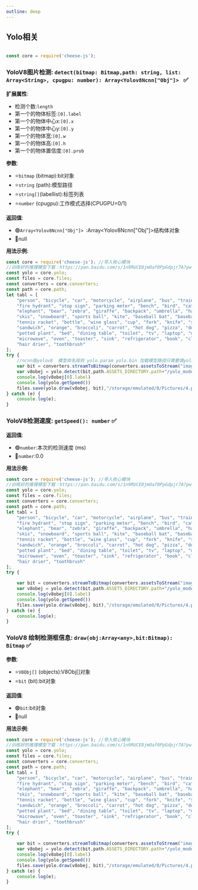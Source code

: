 ```yaml
---
outline: deep
---
```


## Yolo相关

```javascript

const core = require('cheese-js');
```

### YoloV8图片检测: `detect(bitmap: Bitmap,path: string, list: Array<String>, cpugpu: number): Array<Yolov8Ncnn["Obj"]> ` :white_check_mark:

**扩展属性**:

- 检测个数:`length`
- 第一个的物体标签:`[0].label`
- 第一个的物体中心x:`[0].x`
- 第一个的物体中心y:`[0].y`
- 第一个的物体宽:`[0].w`
- 第一个的物体高:`[0].h`
- 第一个的物体置信度:`[0].prob`

**参数**:

- ⭐`bitmap` (bitmap):bit对象
- ⭐`string` (path):模型路径
- ⭐`string[]`(labellist):标签列表
- ⭐`number` (cpugpu):工作模式选择(CPUGPU=0/1)

**返回值**:

- :green_circle:`Array<Yolov8Ncnn["Obj"]> `:Array<Yolov8Ncnn["Obj"]>结构体对象
- :red_circle:null

**用法示例**:

```javascript
const core = require('cheese-js'); //导入核心模块
//训练好的推理模型下载：https://pan.baidu.com/s/1n9RUCE8jmOaf0PpGdpjr7A?pwd=1234 （其他 >Ai模型 >yolov8模型）
const yolo = core.yolo;
const files = core.files;
const converters = core.converters;
const path = core.path;
let tabl = [
    "person", "bicycle", "car", "motorcycle", "airplane", "bus", "train", "truck", "boat", "traffic light",
    "fire hydrant", "stop sign", "parking meter", "bench", "bird", "cat", "dog", "horse", "sheep", "cow",
    "elephant", "bear", "zebra", "giraffe", "backpack", "umbrella", "handbag", "tie", "suitcase", "frisbee",
    "skis", "snowboard", "sports ball", "kite", "baseball bat", "baseball glove", "skateboard", "surfboard",
    "tennis racket", "bottle", "wine glass", "cup", "fork", "knife", "spoon", "bowl", "banana", "apple",
    "sandwich", "orange", "broccoli", "carrot", "hot dog", "pizza", "donut", "cake", "chair", "couch",
    "potted plant", "bed", "dining table", "toilet", "tv", "laptop", "mouse", "remote", "keyboard.md", "cell phone",
    "microwave", "oven", "toaster", "sink", "refrigerator", "book", "clock", "vase", "scissors", "teddy bear",
    "hair drier", "toothbrush"
];
try {
    //ncnn版yolov8  模型命名规则 yolo.param yolo.bin 加载模型路径只需要填yolo.param yolo.bin 所在的目录即可
    var bit = converters.streamToBitmap(converters.assetsToStream("image.png"))
    var v8obej = yolo.detect(bit,path.ASSETS_DIRECTORY.path+"/yolo_model", tabl, 0)
    console.log(v8obej[0].label)
    console.log(yolo.getSpeed())
    files.save(yolo.draw(v8obej, bit),"/storage/emulated/0/Pictures/4.png")
} catch (e) {
    console.log(e);
}
```

### YoloV8检测速度: `getSpeed(): number` :white_check_mark:

**返回值**:

- :green_circle:`number`:本次的检测速度 (ms)
- :red_circle:`number`:0.0

**用法示例**:

```javascript
const core = require('cheese-js'); //导入核心模块
//训练好的推理模型下载：https://pan.baidu.com/s/1n9RUCE8jmOaf0PpGdpjr7A?pwd=1234 （其他 >Ai模型 >yolov8模型）
const yolo = core.yolo;
const files = core.files;
const converters = core.converters;
const path = core.path;
let tabl = [
    "person", "bicycle", "car", "motorcycle", "airplane", "bus", "train", "truck", "boat", "traffic light",
    "fire hydrant", "stop sign", "parking meter", "bench", "bird", "cat", "dog", "horse", "sheep", "cow",
    "elephant", "bear", "zebra", "giraffe", "backpack", "umbrella", "handbag", "tie", "suitcase", "frisbee",
    "skis", "snowboard", "sports ball", "kite", "baseball bat", "baseball glove", "skateboard", "surfboard",
    "tennis racket", "bottle", "wine glass", "cup", "fork", "knife", "spoon", "bowl", "banana", "apple",
    "sandwich", "orange", "broccoli", "carrot", "hot dog", "pizza", "donut", "cake", "chair", "couch",
    "potted plant", "bed", "dining table", "toilet", "tv", "laptop", "mouse", "remote", "keyboard.md", "cell phone",
    "microwave", "oven", "toaster", "sink", "refrigerator", "book", "clock", "vase", "scissors", "teddy bear",
    "hair drier", "toothbrush"
];
try {

    var bit = converters.streamToBitmap(converters.assetsToStream("image.png"))
    var v8obej = yolo.detect(bit,path.ASSETS_DIRECTORY.path+"/yolo_model", tabl, 0)
    console.log(v8obej[0].label)
    console.log(yolo.getSpeed())
    files.save(yolo.draw(v8obej, bit),"/storage/emulated/0/Pictures/4.png")
} catch (e) {
    console.log(e);
}
```

### YoloV8 绘制检测框信息: `draw(obj:Array<any>,bit:Bitmap): Bitmap` :white_check_mark:

**参数**:

- ⭐`V8Obj[]` (objects):V8Obj[]对象
- ⭐`bit` (bit):bit对象

**返回值**:

- :green_circle:`bit`:bit对象
- :red_circle:null

**用法示例**:

```javascript
const core = require('cheese-js'); //导入核心模块
//训练好的推理模型下载：https://pan.baidu.com/s/1n9RUCE8jmOaf0PpGdpjr7A?pwd=1234 （其他 >Ai模型 >yolov8模型）
const yolo = core.yolo;
const files = core.files;
const converters = core.converters;
const path = core.path;
let tabl = [
    "person", "bicycle", "car", "motorcycle", "airplane", "bus", "train", "truck", "boat", "traffic light",
    "fire hydrant", "stop sign", "parking meter", "bench", "bird", "cat", "dog", "horse", "sheep", "cow",
    "elephant", "bear", "zebra", "giraffe", "backpack", "umbrella", "handbag", "tie", "suitcase", "frisbee",
    "skis", "snowboard", "sports ball", "kite", "baseball bat", "baseball glove", "skateboard", "surfboard",
    "tennis racket", "bottle", "wine glass", "cup", "fork", "knife", "spoon", "bowl", "banana", "apple",
    "sandwich", "orange", "broccoli", "carrot", "hot dog", "pizza", "donut", "cake", "chair", "couch",
    "potted plant", "bed", "dining table", "toilet", "tv", "laptop", "mouse", "remote", "keyboard.md", "cell phone",
    "microwave", "oven", "toaster", "sink", "refrigerator", "book", "clock", "vase", "scissors", "teddy bear",
    "hair drier", "toothbrush"
];
try {

    var bit = converters.streamToBitmap(converters.assetsToStream("image.png"))
    var v8obej = yolo.detect(bit,path.ASSETS_DIRECTORY.path+"/yolo_model", tabl, 0)
    console.log(v8obej[0].label)
    console.log(yolo.getSpeed())
    files.save(yolo.draw(v8obej, bit),"/storage/emulated/0/Pictures/4.png")
} catch (e) {
    console.log(e);
}
```



